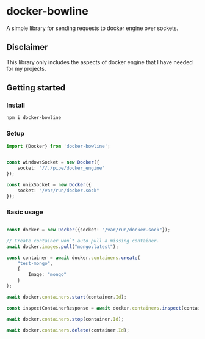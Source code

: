 # docker-bowline

A simple library for sending requests to docker engine over sockets.

## Disclaimer

This library only includes the aspects of docker engine that I have needed for my projects.

## Getting started

### Install

```bash
npm i docker-bowline
```

### Setup

```typescript
import {Docker} from 'docker-bowline';


const windowsSocket = new Docker({
	socket: "//./pipe/docker_engine"
});

const unixSocket = new Docker({
	socket: "/var/run/docker.sock"
});
```

### Basic usage

````typescript

const docker = new Docker({socket: "/var/run/docker.sock"});

// Create container won`t auto pull a missing container.
await docker.images.pull("mongo:latest");

const container = await docker.containers.create(
	"test-mongo",
	{
		Image: "mongo"
	}
);

await docker.containers.start(container.Id);

const inspectContainerResponse = await docker.containers.inspect(container.Id);

await docker.containers.stop(container.Id);

await docker.containers.delete(container.Id);
````

